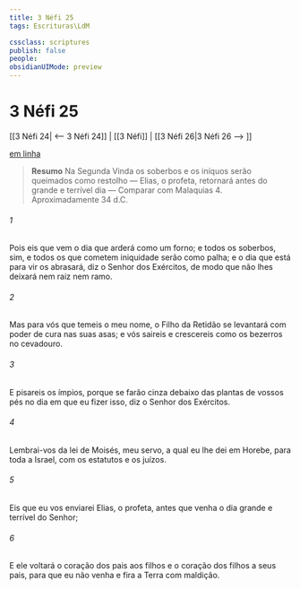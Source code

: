 ```yaml
---
title: 3 Néfi 25
tags: Escrituras\LdM

cssclass: scriptures
publish: false
people:
obsidianUIMode: preview
---
```


# 3 Néfi 25
[[3 Néfi 24| <-- 3 Néfi 24]] | [[3 Néfi]] | [[3 Néfi 26|3 Néfi 26 --> ]]

[em linha](https://churchofjesuschrist.org/study/scriptures/bofm/3-ne/25?lang=por)

> __Resumo__
Na Segunda Vinda os soberbos e os iníquos serão queimados como restolho — Elias, o profeta, retornará antes do grande e terrível dia — Comparar com Malaquias 4. Aproximadamente 34 d.C.

###### 1 
Pois eis que vem o dia que arderá como um forno; e todos os soberbos, sim, e todos os que cometem iniquidade serão como palha; e o dia que está para vir os abrasará, diz o Senhor dos Exércitos, de modo que não lhes deixará nem raiz nem ramo.

###### 2 
Mas para vós que temeis o meu nome, o Filho da Retidão se levantará com poder de cura nas suas asas; e vós saireis e crescereis como os bezerros no cevadouro.

###### 3 
E pisareis os ímpios, porque se farão cinza debaixo das plantas de vossos pés no dia em que eu fizer isso, diz o Senhor dos Exércitos.

###### 4 
Lembrai-vos da lei de Moisés, meu servo, a qual eu lhe dei em Horebe, para toda a Israel, com os estatutos e os juízos.

###### 5 
Eis que eu vos enviarei Elias, o profeta, antes que venha o dia grande e terrível do Senhor;

###### 6 
E ele voltará o coração dos pais aos filhos e o coração dos filhos a seus pais, para que eu não venha e fira a Terra com maldição.

